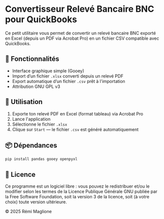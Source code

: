 # Convertisseur Relevé Bancaire BNC pour QuickBooks

Ce petit utilitaire vous permet de convertir un relevé bancaire BNC exporté en Excel (depuis un PDF via Acrobat Pro) en un fichier CSV compatible avec QuickBooks.

## 🧰 Fonctionnalités

- Interface graphique simple (Gooey)
- Import d’un fichier `.xlsx` converti depuis un relevé PDF
- Export automatique d’un fichier `.csv` prêt à l'importation
- Attribution GNU GPL v3

## 📝 Utilisation

1. Exporte ton relevé PDF en Excel (format tableau) via Acrobat Pro
2. Lance l'application
3. Sélectionne le fichier `.xlsx`
4. Clique sur `Start` — le fichier `.csv` est généré automatiquement

## 📦 Dépendances

```bash
pip install pandas gooey openpyxl
```

## 🔐 Licence

Ce programme est un logiciel libre : vous pouvez le redistribuer et/ou le modifier
selon les termes de la Licence Publique Générale GNU publiée par la Free Software Foundation, soit la version 3 de la licence, soit (à votre choix) toute version ultérieure.

© 2025 Rémi Maglione
